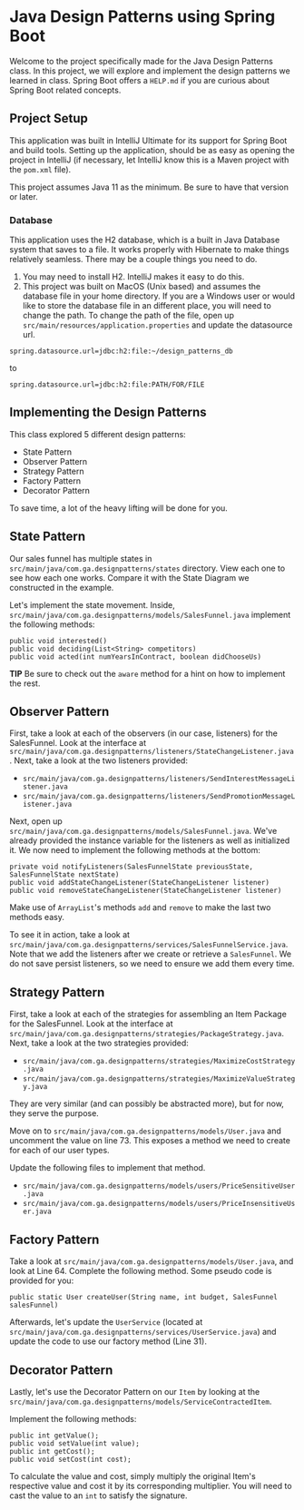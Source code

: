 # Java Design Patterns using Spring Boot

Welcome to the project specifically made for the Java Design Patterns class. In this project, we will explore and implement the design patterns we learned in class. Spring Boot offers a `HELP.md` if you are curious about Spring Boot related concepts.

## Project Setup

This application was built in IntelliJ Ultimate for its support for Spring Boot and build tools. Setting up the application, should be as easy as opening the project in IntelliJ (if necessary, let IntelliJ know this is a Maven project with the `pom.xml` file).

This project assumes Java 11 as the minimum. Be sure to have that version or later.

### Database

This application uses the H2 database, which is a built in Java Database system that saves to a file. It works properly with Hibernate to make things relatively seamless. There may be a couple things you need to do.

1. You may need to install H2. IntelliJ makes it easy to do this.
2. This project was built on MacOS (Unix based) and assumes the database file in your home directory. If you are a Windows user or would like to store the database file in an different place, you will need to change the path. To change the path of the file, open up `src/main/resources/application.properties` and update the datasource url.

```
spring.datasource.url=jdbc:h2:file:~/design_patterns_db
```

to

```
spring.datasource.url=jdbc:h2:file:PATH/FOR/FILE
```

## Implementing the Design Patterns

This class explored 5 different design patterns:

* State Pattern
* Observer Pattern
* Strategy Pattern
* Factory Pattern
* Decorator Pattern

To save time, a lot of the heavy lifting will be done for you.

## State Pattern

Our sales funnel has multiple states in `src/main/java/com.ga.designpatterns/states` directory. View each one to see how each one works. Compare it with the State Diagram we constructed in the example.

Let's implement the state movement. Inside, `src/main/java/com.ga.designpatterns/models/SalesFunnel.java` implement the following methods:

```
public void interested()
public void deciding(List<String> competitors)
public void acted(int numYearsInContract, boolean didChooseUs)
```

**TIP** Be sure to check out the `aware` method for a hint on how to implement the rest.

## Observer Pattern

First, take a look at each of the observers (in our case, listeners) for the SalesFunnel. Look at the interface at `src/main/java/com.ga.designpatterns/listeners/StateChangeListener.java`. Next, take a look at the two listeners provided:

* `src/main/java/com.ga.designpatterns/listeners/SendInterestMessageListener.java`
* `src/main/java/com.ga.designpatterns/listeners/SendPromotionMessageListener.java`

Next, open up `src/main/java/com.ga.designpatterns/models/SalesFunnel.java`. We've already provided the instance variable for the listeners as well as initialized it. We now need to implement the following methods at the bottom:

```
private void notifyListeners(SalesFunnelState previousState, SalesFunnelState nextState)
public void addStateChangeListener(StateChangeListener listener)
public void removeStateChangeListener(StateChangeListener listener)
```

Make use of `ArrayList`'s methods `add` and `remove` to make the last two methods easy.

To see it in action, take a look at `src/main/java/com.ga.designpatterns/services/SalesFunnelService.java`. Note that we add the listeners after we create or retrieve a `SalesFunnel`. We do not save persist listeners, so we need to ensure we add them every time.

## Strategy Pattern

First, take a look at each of the strategies for assembling an Item Package for the SalesFunnel. Look at the interface at `src/main/java/com.ga.designpatterns/strategies/PackageStrategy.java`. Next, take a look at the two strategies provided:

* `src/main/java/com.ga.designpatterns/strategies/MaximizeCostStrategy.java`
* `src/main/java/com.ga.designpatterns/strategies/MaximizeValueStrategy.java`

They are very similar (and can possibly be abstracted more), but for now, they serve the purpose.

Move on to `src/main/java/com.ga.designpatterns/models/User.java` and uncomment the value on line 73. This exposes a method we need to create for each of our user types.

Update the following files to implement that method.

* `src/main/java/com.ga.designpatterns/models/users/PriceSensitiveUser.java`
* `src/main/java/com.ga.designpatterns/models/users/PriceInsensitiveUser.java`

## Factory Pattern

Take a look at `src/main/java/com.ga.designpatterns/models/User.java`, and look at Line 64. Complete the following method. Some pseudo code is provided for you:

```
public static User createUser(String name, int budget, SalesFunnel salesFunnel)
```

Afterwards, let's update the `UserService` (located at `src/main/java/com.ga.designpatterns/services/UserService.java`) and update the code to use our factory method (Line 31).

## Decorator Pattern

Lastly, let's use the Decorator Pattern on our `Item` by looking at the `src/main/java/com.ga.designpatterns/models/ServiceContractedItem`.

Implement the following methods:

```
public int getValue();
public void setValue(int value);
public int getCost();
public void setCost(int cost);
```

To calculate the value and cost, simply multiply the original Item's respective value and cost it by its corresponding multiplier. You will need to cast the value to an `int` to satisfy the signature.